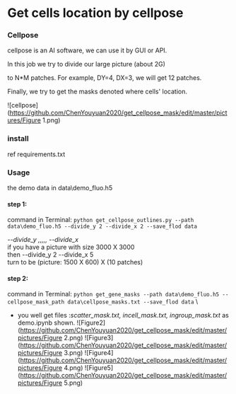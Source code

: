  # **Get cells location by cellpose**
 ### Cellpose
cellpose is an AI software, we can use it by GUI or API. 

In this job we try to divide our large picture (about 2G) 

to N*M patches. For example, DY=4, DX=3, we will get 12 patches.

Finally, we try to get the masks denoted where cells' location.

![cellpose](https://github.com/ChenYouyuan2020/get_cellpose_mask/edit/master/pictures/Figure 1.png)

### install
ref requirements.txt

### Usage
the demo data in data\demo_fluo.h5

#### **step 1:**

command in Terminal: `python get_cellpose_outlines.py --path data\demo_fluo.h5 --divide_y 2 --divide_x 2 --save_flod data`

*--divide_y ,,,,, --divide_x* \
if you have a picture with size 3000 X 3000 \
then --divide_y 2 --divide_x 5 \
turn to be (picture: 1500 X 600) X (10 patches)

#### **step 2:**

command in Terminal: `python get_gene_masks --path data\demo_fluo.h5 --cellpose_mask_path data\cellpose_masks.txt --save_flod data` \

* you well get files :*scatter_mask.txt, incell_mask.txt, ingroup_mask.txt* as demo.ipynb shown.
![Figure2](https://github.com/ChenYouyuan2020/get_cellpose_mask/edit/master/pictures/Figure 2.png)
![Figure3](https://github.com/ChenYouyuan2020/get_cellpose_mask/edit/master/pictures/Figure 3.png)
![Figure4](https://github.com/ChenYouyuan2020/get_cellpose_mask/edit/master/pictures/Figure 4.png)
![Figure5](https://github.com/ChenYouyuan2020/get_cellpose_mask/edit/master/pictures/Figure 5.png)
